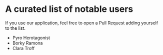 # A curated list of notable users

If you use our application, feel free to open a Pull Request adding yourself to the list.

- Pyro Herotagonist
- Borky Ramona
- Clara Troff
